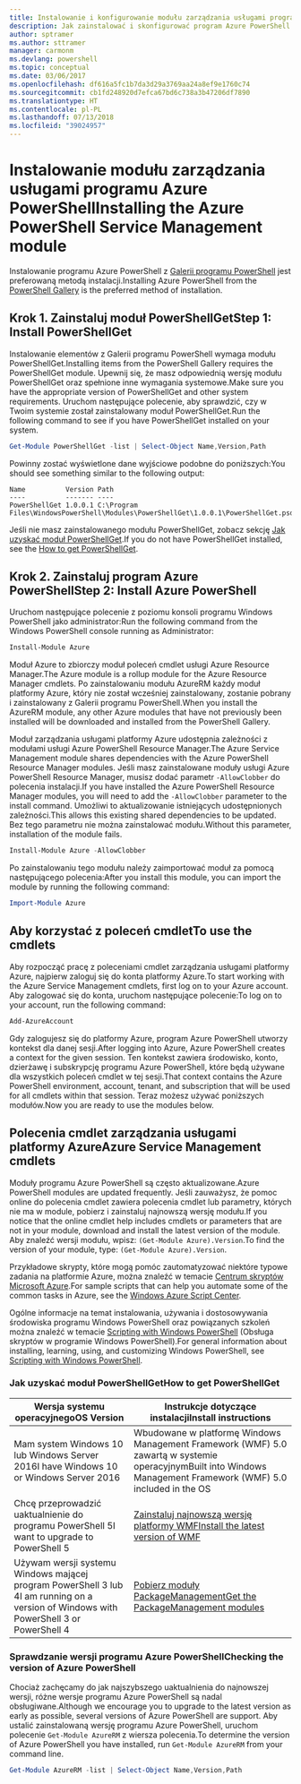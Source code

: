 ```yaml
---
title: Instalowanie i konfigurowanie modułu zarządzania usługami programu Azure PowerShell | Microsoft Docs
description: Jak zainstalować i skonfigurować program Azure PowerShell do pierwszego użycia.
author: sptramer
ms.author: sttramer
manager: carmonm
ms.devlang: powershell
ms.topic: conceptual
ms.date: 03/06/2017
ms.openlocfilehash: df616a5fc1b7da3d29a3769aa24a8ef9e1760c74
ms.sourcegitcommit: cb1fd248920d7efca67bd6c738a3b47206df7890
ms.translationtype: HT
ms.contentlocale: pl-PL
ms.lasthandoff: 07/13/2018
ms.locfileid: "39024957"
---
```

# <a name="installing-the-azure-powershell-service-management-module"></a><span data-ttu-id="ea36c-103">Instalowanie modułu zarządzania usługami programu Azure PowerShell</span><span class="sxs-lookup"><span data-stu-id="ea36c-103">Installing the Azure PowerShell Service Management module</span></span>

<span data-ttu-id="ea36c-104">Instalowanie programu Azure PowerShell z [Galerii programu PowerShell](https://www.powershellgallery.com/) jest preferowaną metodą instalacji.</span><span class="sxs-lookup"><span data-stu-id="ea36c-104">Installing Azure PowerShell from the [PowerShell Gallery](https://www.powershellgallery.com/) is the preferred method of installation.</span></span>

## <a name="step-1-install-powershellget"></a><span data-ttu-id="ea36c-105">Krok 1. Zainstaluj moduł PowerShellGet</span><span class="sxs-lookup"><span data-stu-id="ea36c-105">Step 1: Install PowerShellGet</span></span>

<span data-ttu-id="ea36c-106">Instalowanie elementów z Galerii programu PowerShell wymaga modułu PowerShellGet.</span><span class="sxs-lookup"><span data-stu-id="ea36c-106">Installing items from the PowerShell Gallery requires the PowerShellGet module.</span></span> <span data-ttu-id="ea36c-107">Upewnij się, że masz odpowiednią wersję modułu PowerShellGet oraz spełnione inne wymagania systemowe.</span><span class="sxs-lookup"><span data-stu-id="ea36c-107">Make sure you have the appropriate version of PowerShellGet and other system requirements.</span></span> <span data-ttu-id="ea36c-108">Uruchom następujące polecenie, aby sprawdzić, czy w Twoim systemie został zainstalowany moduł PowerShellGet.</span><span class="sxs-lookup"><span data-stu-id="ea36c-108">Run the following command to see if you have PowerShellGet installed on your system.</span></span>

```powershell
Get-Module PowerShellGet -list | Select-Object Name,Version,Path
```

<span data-ttu-id="ea36c-109">Powinny zostać wyświetlone dane wyjściowe podobne do poniższych:</span><span class="sxs-lookup"><span data-stu-id="ea36c-109">You should see something similar to the following output:</span></span>

```output
Name          Version Path
----          ------- ----
PowerShellGet 1.0.0.1 C:\Program Files\WindowsPowerShell\Modules\PowerShellGet\1.0.0.1\PowerShellGet.psd1
```

<span data-ttu-id="ea36c-110">Jeśli nie masz zainstalowanego modułu PowerShellGet, zobacz sekcję [Jak uzyskać moduł PowerShellGet](#how-to-get-powershellget).</span><span class="sxs-lookup"><span data-stu-id="ea36c-110">If you do not have PowerShellGet installed, see the [How to get PowerShellGet](#how-to-get-powershellget).</span></span>

## <a name="step-2-install-azure-powershell"></a><span data-ttu-id="ea36c-111">Krok 2. Zainstaluj program Azure PowerShell</span><span class="sxs-lookup"><span data-stu-id="ea36c-111">Step 2: Install Azure PowerShell</span></span>

<span data-ttu-id="ea36c-112">Uruchom następujące polecenie z poziomu konsoli programu Windows PowerShell jako administrator:</span><span class="sxs-lookup"><span data-stu-id="ea36c-112">Run the following command from the Windows PowerShell console running as Administrator:</span></span>

```powershell
Install-Module Azure
```

<span data-ttu-id="ea36c-113">Moduł Azure to zbiorczy moduł poleceń cmdlet usługi Azure Resource Manager.</span><span class="sxs-lookup"><span data-stu-id="ea36c-113">The Azure module is a rollup module for the Azure Resource Manager cmdlets.</span></span> <span data-ttu-id="ea36c-114">Po zainstalowaniu modułu AzureRM każdy moduł platformy Azure, który nie został wcześniej zainstalowany, zostanie pobrany i zainstalowany z Galerii programu PowerShell.</span><span class="sxs-lookup"><span data-stu-id="ea36c-114">When you install the AzureRM module, any other Azure modules that have not previously been installed will be downloaded and installed from the PowerShell Gallery.</span></span>

<span data-ttu-id="ea36c-115">Moduł zarządzania usługami platformy Azure udostępnia zależności z modułami usługi Azure PowerShell Resource Manager.</span><span class="sxs-lookup"><span data-stu-id="ea36c-115">The Azure Service Management module shares dependencies with the Azure PowerShell Resource Manager modules.</span></span> <span data-ttu-id="ea36c-116">Jeśli masz zainstalowane moduły usługi Azure PowerShell Resource Manager, musisz dodać parametr `-AllowClobber` do polecenia instalacji.</span><span class="sxs-lookup"><span data-stu-id="ea36c-116">If you have installed the Azure PowerShell Resource Manager modules, you will need to add the `-AllowClobber` parameter to the install command.</span></span> <span data-ttu-id="ea36c-117">Umożliwi to aktualizowanie istniejących udostępnionych zależności.</span><span class="sxs-lookup"><span data-stu-id="ea36c-117">This allows this existing shared dependencies to be updated.</span></span> <span data-ttu-id="ea36c-118">Bez tego parametru nie można zainstalować modułu.</span><span class="sxs-lookup"><span data-stu-id="ea36c-118">Without this parameter, installation of the module fails.</span></span>

```powershell
Install-Module Azure -AllowClobber
```

<span data-ttu-id="ea36c-119">Po zainstalowaniu tego modułu należy zaimportować moduł za pomocą następującego polecenia:</span><span class="sxs-lookup"><span data-stu-id="ea36c-119">After you install this module, you can import the module by running the following command:</span></span>

```powershell
Import-Module Azure
```

## <a name="to-use-the-cmdlets"></a><span data-ttu-id="ea36c-120">Aby korzystać z poleceń cmdlet</span><span class="sxs-lookup"><span data-stu-id="ea36c-120">To use the cmdlets</span></span>

<span data-ttu-id="ea36c-121">Aby rozpocząć pracę z poleceniami cmdlet zarządzania usługami platformy Azure, najpierw zaloguj się do konta platformy Azure.</span><span class="sxs-lookup"><span data-stu-id="ea36c-121">To start working with the Azure Service Management cmdlets, first log on to your Azure account.</span></span> <span data-ttu-id="ea36c-122">Aby zalogować się do konta, uruchom następujące polecenie:</span><span class="sxs-lookup"><span data-stu-id="ea36c-122">To log on to your account, run the following command:</span></span>

```powershell
Add-AzureAccount
```

<span data-ttu-id="ea36c-123">Gdy zalogujesz się do platformy Azure, program Azure PowerShell utworzy kontekst dla danej sesji.</span><span class="sxs-lookup"><span data-stu-id="ea36c-123">After logging into Azure, Azure PowerShell creates a context for the given session.</span></span> <span data-ttu-id="ea36c-124">Ten kontekst zawiera środowisko, konto, dzierżawę i subskrypcję programu Azure PowerShell, które będą używane dla wszystkich poleceń cmdlet w tej sesji.</span><span class="sxs-lookup"><span data-stu-id="ea36c-124">That context contains the Azure PowerShell environment, account, tenant, and subscription that will be used for all cmdlets within that session.</span></span> <span data-ttu-id="ea36c-125">Teraz możesz używać poniższych modułów.</span><span class="sxs-lookup"><span data-stu-id="ea36c-125">Now you are ready to use the modules below.</span></span>

## <a name="azure-service-management-cmdlets"></a><span data-ttu-id="ea36c-126">Polecenia cmdlet zarządzania usługami platformy Azure</span><span class="sxs-lookup"><span data-stu-id="ea36c-126">Azure Service Management cmdlets</span></span>

<span data-ttu-id="ea36c-127">Moduły programu Azure PowerShell są często aktualizowane.</span><span class="sxs-lookup"><span data-stu-id="ea36c-127">Azure PowerShell modules are updated frequently.</span></span> <span data-ttu-id="ea36c-128">Jeśli zauważysz, że pomoc online do polecenia cmdlet zawiera polecenia cmdlet lub parametry, których nie ma w module, pobierz i zainstaluj najnowszą wersję modułu.</span><span class="sxs-lookup"><span data-stu-id="ea36c-128">If you notice that the online cmdlet help includes cmdlets or parameters that are not in your module, download and install the latest version of the module.</span></span> <span data-ttu-id="ea36c-129">Aby znaleźć wersji modułu, wpisz: `(Get-Module Azure).Version`.</span><span class="sxs-lookup"><span data-stu-id="ea36c-129">To find the version of your module, type: `(Get-Module Azure).Version`.</span></span>

<span data-ttu-id="ea36c-130">Przykładowe skrypty, które mogą pomóc zautomatyzować niektóre typowe zadania na platformie Azure, można znaleźć w temacie [Centrum skryptów Microsoft Azure](http://www.windowsazure.com/documentation/scripts/).</span><span class="sxs-lookup"><span data-stu-id="ea36c-130">For sample scripts that can help you automate some of the common tasks in Azure, see the [Windows Azure Script Center](http://www.windowsazure.com/documentation/scripts/).</span></span>

<span data-ttu-id="ea36c-131">Ogólne informacje na temat instalowania, używania i dostosowywania środowiska programu Windows PowerShell oraz powiązanych szkoleń można znaleźć w temacie [Scripting with Windows PowerShell](http://go.microsoft.com/fwlink/p/?linkid=320210) (Obsługa skryptów w programie Windows PowerShell).</span><span class="sxs-lookup"><span data-stu-id="ea36c-131">For general information about installing, learning, using, and customizing Windows PowerShell, see [Scripting with Windows PowerShell](http://go.microsoft.com/fwlink/p/?linkid=320210).</span></span>

### <a name="how-to-get-powershellget"></a><span data-ttu-id="ea36c-132">Jak uzyskać moduł PowerShellGet</span><span class="sxs-lookup"><span data-stu-id="ea36c-132">How to get PowerShellGet</span></span>

|<span data-ttu-id="ea36c-133">Wersja systemu operacyjnego</span><span class="sxs-lookup"><span data-stu-id="ea36c-133">OS Version</span></span>|<span data-ttu-id="ea36c-134">Instrukcje dotyczące instalacji</span><span class="sxs-lookup"><span data-stu-id="ea36c-134">Install instructions</span></span>|
|---|---|
|<span data-ttu-id="ea36c-135">Mam system Windows 10 lub Windows Server 2016</span><span class="sxs-lookup"><span data-stu-id="ea36c-135">I have Windows 10 or Windows Server 2016</span></span>|<span data-ttu-id="ea36c-136">Wbudowane w platformę Windows Management Framework (WMF) 5.0 zawartą w systemie operacyjnym</span><span class="sxs-lookup"><span data-stu-id="ea36c-136">Built into Windows Management Framework (WMF) 5.0 included in the OS</span></span>|
|<span data-ttu-id="ea36c-137">Chcę przeprowadzić uaktualnienie do programu PowerShell 5</span><span class="sxs-lookup"><span data-stu-id="ea36c-137">I want to upgrade to PowerShell 5</span></span>|[<span data-ttu-id="ea36c-138">Zainstaluj najnowszą wersję platformy WMF</span><span class="sxs-lookup"><span data-stu-id="ea36c-138">Install the latest version of WMF</span></span>](https://www.microsoft.com/en-us/download/details.aspx?id=54616)|
|<span data-ttu-id="ea36c-139">Używam wersji systemu Windows mającej program PowerShell 3 lub 4</span><span class="sxs-lookup"><span data-stu-id="ea36c-139">I am running on a version of Windows with PowerShell 3 or PowerShell 4</span></span>|[<span data-ttu-id="ea36c-140">Pobierz moduły PackageManagement</span><span class="sxs-lookup"><span data-stu-id="ea36c-140">Get the PackageManagement modules</span></span>](http://go.microsoft.com/fwlink/?LinkID=746217)|

### <a name="div-idhelpmechoosechecking-the-version-of-azure-powershell"></a><div id="helpmechoose"><span data-ttu-id="ea36c-141">Sprawdzanie wersji programu Azure PowerShell</span><span class="sxs-lookup"><span data-stu-id="ea36c-141">Checking the version of Azure PowerShell</span></span>

<span data-ttu-id="ea36c-142">Chociaż zachęcamy do jak najszybszego uaktualnienia do najnowszej wersji, różne wersje programu Azure PowerShell są nadal obsługiwane.</span><span class="sxs-lookup"><span data-stu-id="ea36c-142">Although we encourage you to upgrade to the latest version as early as possible, several versions of Azure PowerShell are support.</span></span> <span data-ttu-id="ea36c-143">Aby ustalić zainstalowaną wersję programu Azure PowerShell, uruchom polecenie `Get-Module AzureRM` z wiersza polecenia.</span><span class="sxs-lookup"><span data-stu-id="ea36c-143">To determine the version of Azure PowerShell you have installed, run `Get-Module AzureRM` from your command line.</span></span>

```powershell
Get-Module AzureRM -list | Select-Object Name,Version,Path
```
